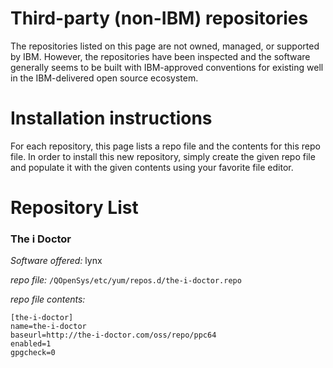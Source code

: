 # Third-party (non-IBM) repositories

The repositories listed on this page are not owned, managed, or supported by IBM. However, the repositories have been inspected and the software generally seems to be built with IBM-approved conventions for existing well in the IBM-delivered open source ecosystem. 

# Installation instructions
For each repository, this page lists a repo file and the contents for this repo file. In order to install this new repository, simply create the given repo file and populate it with the given contents using your favorite file editor. 


# Repository List

### The i Doctor
*Software offered:* lynx

*repo file:* `/QOpenSys/etc/yum/repos.d/the-i-doctor.repo`
 
*repo file contents:*

```
[the-i-doctor]
name=the-i-doctor
baseurl=http://the-i-doctor.com/oss/repo/ppc64
enabled=1
gpgcheck=0
```